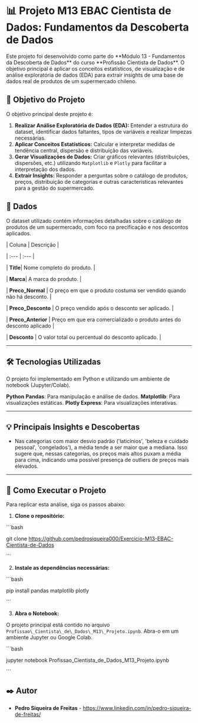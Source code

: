 ﻿# 📊 Projeto M13 EBAC Cientista de Dados: Fundamentos da Descoberta de Dados

Este projeto foi desenvolvido como parte do \*\*Módulo 13 - Fundamentos da Descoberta de Dados\*\* do curso \*\*Profissão Cientista de Dados\*\*. O objetivo principal é aplicar os conceitos estatísticos, de visualização e de análise exploratória de dados (EDA) para extrair insights de uma base de dados real de produtos de um supermercado chileno.

## 🎯 Objetivo do Projeto

O objetivo principal deste projeto é:

1. **Realizar Análise Exploratória de Dados (EDA):** Entender a estrutura do dataset, identificar dados faltantes, tipos de variáveis e realizar limpezas necessárias.
1. **Aplicar Conceitos Estatísticos:** Calcular e interpretar medidas de tendência central, dispersão e distribuição das variáveis.
1. **Gerar Visualizações de Dados:** Criar gráficos relevantes (distribuições, dispersões, etc.) utilizando `Matplotlib` e `Plotly` para facilitar a interpretação dos dados.
1. **Extrair Insights:** Responder a perguntas sobre o catálogo de produtos, preços, distribuição de categorias e outras características relevantes para a gestão do supermercado.

## 💾 Dados

O dataset utilizado contém informações detalhadas sobre o catálogo de produtos de um supermercado, com foco na precificação e nos descontos aplicados.

| Coluna | Descrição |

\| :--- | :--- |

| **Title**| Nome completo do produto. |

| **Marca**| A marca do produto. |

| **Preco_Normal** | O preço em que o produto costuma ser vendido quando não há desconto. |

| **Preco_Desconto** | O preço vendido após o desconto ser aplicado. |

| **Preco_Anterior** | Preço em que era comercializado o produto antes do desconto aplicado |

| **Desconto** | O valor total ou percentual do desconto aplicado. |

---

## 🛠 Tecnologias Utilizadas

O projeto foi implementado em Python e utilizando um ambiente de notebook (Jupyter/Colab).

**Python**
**Pandas**: Para manipulação e análise de dados.
**Matplotlib**: Para visualizações estáticas.
**Plotly Express**: Para visualizações interativas.

---

## 💡 Principais Insights e Descobertas

* Nas categorias com maior desvio padrão ('laticínios', 'beleza e cuidado pessoal', 'congelados'), a média tende a ser maior que a mediana. Isso sugere que, nessas categorias, os preços mais altos puxam a média para cima, indicando uma possível presença de outliers de preços mais elevados.

---

## 🚀 Como Executar o Projeto

Para replicar esta análise, siga os passos abaixo:

1. **Clone o repositório:**

\```bash

git clone https://github.com/pedrosiqueira000/Exercicio-M13-EBAC-Cientista-de-Dados

\```

2. **Instale as dependências necessárias:**

\```bash

pip install pandas matplotlib plotly

\```

3. **Abra o Notebook:**

O projeto principal está contido no arquivo `Profissao\_Cientista\_de\_Dados\_M13\_Projeto.ipynb`. Abra-o em um ambiente Jupyter ou Google Colab.

\```bash

jupyter notebook Profissao\_Cientista\_de\_Dados\_M13\_Projeto.ipynb

\```

## ✒️ Autor

* **Pedro Siqueira de Freitas** - https://www.linkedin.com/in/pedro-siqueira-de-freitas/




